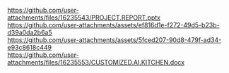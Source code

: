 https://github.com/user-attachments/files/16235543/PROJECT.REPORT.pptx<br>
https://github.com/user-attachments/assets/ef816d1e-f272-49d5-b23b-d39a0da2b6a5<br>
https://github.com/user-attachments/assets/5fced207-90d8-479f-ad34-e93c8618c449<br>
https://github.com/user-attachments/files/16235553/CUSTOMIZED.AI.KITCHEN.docx
